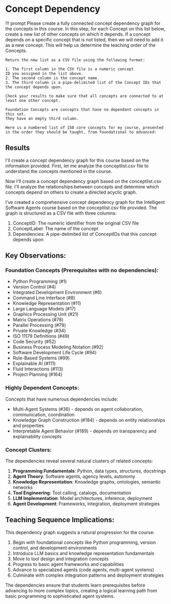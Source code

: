 # Concept Dependency

!!! prompt
    Please create a fully connected concept dependency graph
    for the concepts in this course.
    In this step, for each Concept on this list below, create a new
    list of other concepts on which it depends.  If a concept
    depends on a specific concept that is not listed,
    then we will need to add it as a new concept.
    This will help us determine the teaching order of the Concepts.

    Return the new list as a CSV file using the following format:

    1. The first column in the CSV file is a numeric concept
    ID you assigned in the list above.
    2. The second column is the concept name.
    3. The third column is a pipe-delimited list of the Concept IDs that the concept depends upon.

    Check your results to make sure that all concepts are connected to at least one other concept.

    Foundation Concepts are concepts that have no dependant concepts in this set.  
    They have an empty third column.

    Here is a numbered list of 150 core concepts for my course, presented in the order they should be taught, from foundational to advanced:

## Results

I'll create a concept dependency graph for this course based on the information provided. First, let me analyze the conceptlist.csv file to understand the concepts mentioned in the course.

Now I'll create a concept dependency graph based on the conceptlist.csv file. I'll analyze the relationships between concepts and determine which concepts depend on others to create a directed acyclic graph.

I've created a comprehensive concept dependency graph for the Intelligent Software Agents course based on the conceptlist.csv file provided. The graph is structured as a CSV file with three columns:

1. ConceptID: The numeric identifier from the original CSV file
2. ConceptLabel: The name of the concept
3. Dependencies: A pipe-delimited list of ConceptIDs that this concept depends upon

## Key Observations:

### Foundation Concepts (Prerequisites with no dependencies):
- Python Programming (#1)
- Version Control (#4)
- Integrated Development Environment (#6)
- Command Line Interface (#8)
- Knowledge Representation (#11)
- Large Language Models (#17)
- Graphics Processing Unit (#21)
- Matrix Operations (#78)
- Parallel Processing (#79)
- Private Knowledge (#34)
- ISO 11179 Definitions (#49)
- Code Security (#52)
- Business Process Modeling Notation (#92)
- Software Development Life Cycle (#94)
- Rule-Based Systems (#99)
- Explainable AI (#111)
- Fluid Interactions (#113)
- Project Planning (#164)

### Highly Dependent Concepts:
Concepts that have numerous dependencies include:
- Multi-Agent Systems (#36) - depends on agent collaboration, communication, coordination
- Knowledge Graph Construction (#184) - depends on entity relationships and properties
- Interpretable Agent Behavior (#189) - depends on transparency and explainability concepts

### Concept Clusters:
The dependencies reveal several natural clusters of related concepts:
1. **Programming Fundamentals**: Python, data types, structures, docstrings
2. **Agent Theory**: Software agents, agency levels, autonomy
3. **Knowledge Representation**: Knowledge graphs, ontologies, semantic networks
4. **Tool Engineering**: Tool calling, catalogs, documentation
5. **LLM Implementation**: Model architectures, inference, deployment
6. **Agent Development**: Frameworks, integration, deployment strategies

## Teaching Sequence Implications:

This dependency graph suggests a natural progression for the course:

1. Begin with foundational concepts like Python programming, version control, and development environments
2. Introduce LLM basics and knowledge representation fundamentals
3. Move to tool design and integration concepts
4. Progress to basic agent frameworks and capabilities
5. Advance to specialized agents (code agents, multi-agent systems)
6. Culminate with complex integration patterns and deployment strategies

The dependencies ensure that students learn prerequisites before advancing to more complex topics, creating a logical learning path from basic programming to sophisticated agent systems.